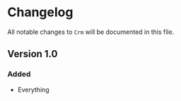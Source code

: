 # Changelog

All notable changes to `Crm` will be documented in this file.

## Version 1.0

### Added
- Everything
